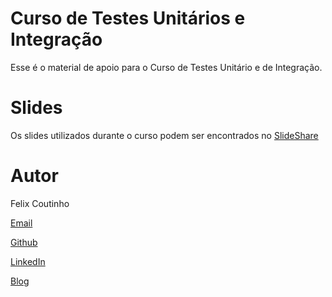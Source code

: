 Curso de Testes Unitários e Integração
============

Esse é o material de apoio para o Curso de Testes Unitário e de Integração. 

Slides
============

Os slides utilizados durante o curso podem ser encontrados no [SlideShare](http://pt.slideshare.net/felixcoutinho/curso-teste-unitrios-e-integrao)

Autor
============
Felix Coutinho

[Email](mailto:felix.coutinho@gmail.com)

[Github](http://github.com/FelixCoutinho)

[LinkedIn](http://linkedin.com/pub/felix-coutinho/)

[Blog](http://felixcoutinho.com/)
